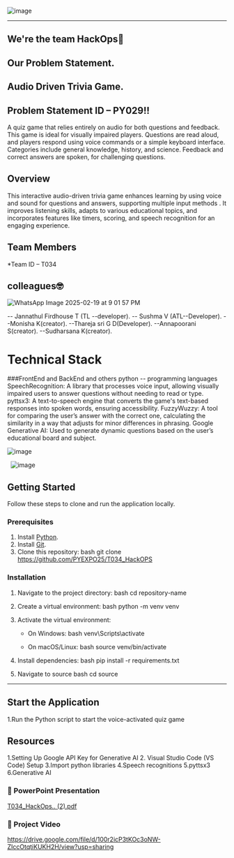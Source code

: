 ![image](https://github.com/user-attachments/assets/e6b15b39-7c40-4623-95b6-d2205bab6dfb)


--- 
## We're the team HackOps🎏

## Our Problem Statement.
## Audio Driven Trivia Game.

## Problem Statement ID – PY029!!

 A quiz game that relies entirely on audio for both questions and feedback. This game is ideal for visually impaired players. Questions are read aloud, and players respond using voice commands or a simple keyboard interface. Categories include general knowledge, history, and science. Feedback and correct answers are spoken,  for challenging questions.

## Overview
This interactive audio-driven trivia game enhances learning by using voice and sound for questions and answers, supporting multiple input methods . It improves listening skills, adapts to various educational topics, and incorporates features like timers, scoring, and speech recognition for an engaging experience.




 
## Team Members

*Team ID – T034

## colleagues🤓

![WhatsApp Image 2025-02-19 at 9 01 57 PM](https://github.com/user-attachments/assets/ff6d6ef8-305f-47bc-b7f8-a46c241e8731)


 -- Jannathul Firdhouse T (TL --developer).
 -- Sushma V (ATL--Developer).
 --Monisha K(creator).
 --Thareja sri G D(Developer).
 --Annapoorani S(creator).
 --Sudharsana K(creator).

# Technical Stack

###FrontEnd and BackEnd and others
python -- programming languages
SpeechRecognition: A library that processes voice input, allowing visually impaired users to answer questions without needing to read or type.
pyttsx3: A text-to-speech engine that converts the game's text-based responses into spoken words, ensuring accessibility.
FuzzyWuzzy: A tool for comparing the user’s answer with the correct one, calculating the similarity in a way that adjusts for minor differences in phrasing.
Google Generative AI: Used to generate dynamic questions based on the user’s educational board and subject.

![image](https://github.com/user-attachments/assets/3c928f6f-05fe-434e-bdf1-e77140556d97)

 
![image](https://github.com/user-attachments/assets/0be0fc7b-630b-41ef-82ce-e05f9e898ccc)

## Getting Started

Follow these steps to clone and run the application locally.

### Prerequisites

1. Install [Python](https://www.python.org/downloads/).
2. Install [Git](https://git-scm.com/).
3. Clone this repository:
   bash
   git clone  https://github.com/PYEXPO25/T034_HackOPS

### Installation

1. Navigate to the project directory:
   bash
   cd repository-name
   
2. Create a virtual environment:
   bash
   python -m venv venv
   
3. Activate the virtual environment:
   - On Windows:
     bash
     venv\Scripts\activate
     
   - On macOS/Linux:
     bash
     source venv/bin/activate
     
4. Install dependencies:
   bash
   pip install -r requirements.txt
   
5. Navigate to source
   bash
   cd source
   

---

## Start the Application

1.Run the Python script to start the voice-activated quiz game


## Resources
1.Setting Up Google API Key for Generative AI
2. Visual Studio Code (VS Code) Setup
3.Import python libraries
4.Speech recognitions
5.pyttsx3
6.Generative AI

### 📄 PowerPoint Presentation
[T034_HackOps.. (2).pdf](https://github.com/user-attachments/files/18921964/T034_HackOps.2.pdf)


### 🎥 Project Video

https://drive.google.com/file/d/100r2icP3tKOc3oNW-ZIccOtqtiKUKH2H/view?usp=sharing

 
